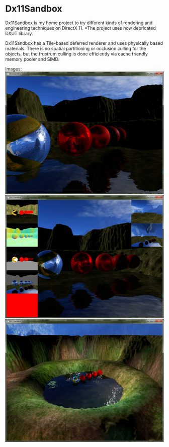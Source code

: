Dx11Sandbox
===========
Dx11Sandbox is my home project to try different kinds of rendering and engineering techniques on DirectX 11. 
*The project uses now depricated DXUT library.

Dx11Sandbox has a Tile-based deferred renderer and uses physically based materials. There is no spatial partitioning or occlusion culling for the objects, but the frustrum culling is done efficiently via cache friendly memory pooler and SIMD.


Images:
![](https://github.com/Manaluusua/Dx11Sandbox/blob/master/Images/balls1.png)
![](https://github.com/Manaluusua/Dx11Sandbox/blob/master/Images/balls2.png)
![](https://github.com/Manaluusua/Dx11Sandbox/blob/master/Images/balls5.png)
